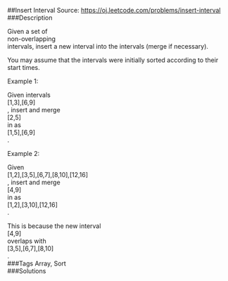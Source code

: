 ##Insert Interval
Source: https://oj.leetcode.com/problems/insert-interval  
###Description

                
Given a set of   
non-overlapping  
 intervals, insert a new interval into the intervals (merge if necessary).  


  
You may assume that the intervals were initially sorted according to their start times.  


  

  
Example 1:  

Given intervals   
[1,3],[6,9]  
, insert and merge   
[2,5]  
 in as   
[1,5],[6,9]  
.
  


  

  
Example 2:  

Given   
[1,2],[3,5],[6,7],[8,10],[12,16]  
, insert and merge   
[4,9]  
 in as   
[1,2],[3,10],[12,16]  
.
  


  

This is because the new interval   
[4,9]  
 overlaps with   
[3,5],[6,7],[8,10]  
.  
###Tags
Array, Sort  
###Solutions